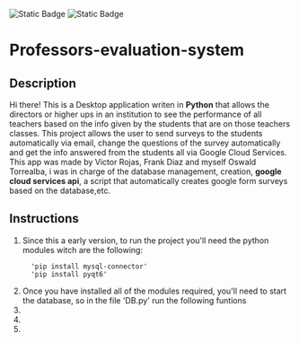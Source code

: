<img alt="Static Badge" src="https://img.shields.io/badge/Powered_by-MySQL-blue" style="display:inline-block;"> <img alt="Static Badge" src="https://img.shields.io/badge/written_in-Python-orange" style="display:inline-block;">
# Professors-evaluation-system

## Description
Hi there! This is a Desktop application writen in **Python** that allows the directors or higher ups in an institution to see the performance of all teachers based on the info given by the students that are on those teachers classes. This project allows the user to send surveys to the students automatically via email, change the questions of the survey automatically and get the info answered from the students all via Google Cloud Services.
<br>
This app was made by Victor Rojas, Frank Diaz and myself Oswald Torrealba, i was in charge of the database management, creation, **google cloud services api**, a script that automatically creates google form surveys based on the database,etc.

## Instructions
<ol>
  <li>
    Since this a early version, to run the project you'll need the python modules witch are the following:
    
      'pip install mysql-connector'
      'pip install pyqt6'
  </li>
  <li>
    Once you have installed all of the modules required, you'll need to start the database, so in the file 'DB.py' run the        following funtions
  </li>
  <li>
    
  </li>
  <li>
    
  </li>
  <li>
    
  </li>
</ol>
